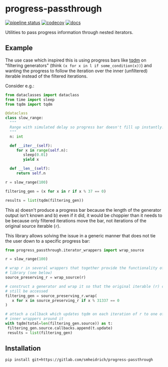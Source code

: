 # progress-passthrough

[![pipeline status](https://gitlab.com/smheidrich/progress-passthrough/badges/main/pipeline.svg?style=flat-square)](https://gitlab.com/smheidrich/progress-passthrough/-/commits/main)
[![codecov](https://codecov.io/gl/smheidrich/progress-passthrough/branch/main/graph/badge.svg?token=GBYVO057JT)](https://codecov.io/gl/smheidrich/progress-passthrough)
[![docs](https://img.shields.io/badge/docs-online-brightgreen?style=flat-square)](https://smheidrich.gitlab.io/progress-passthrough/)

Utilities to pass progress information through nested iterators.


## Example

The use case which inspired this is using progress bars like
[tqdm](https://github.com/tqdm/tqdm>) on "filtering generators" (think `(x for
x in l if some_condition(x))`) and wanting the progress to follow the iteration
over the inner (unfiltered) iterable instead of the filtered iterations.

Consider e.g.:

```python
from dataclasses import dataclass
from time import sleep
from tqdm import tqdm

@dataclass
class slow_range:
  """
  Range with simulated delay so progress bar doesn't fill up instantly.
  """
  n: int

  def __iter__(self):
     for x in range(self.n):
        sleep(0.01)
        yield x

  def __len__(self):
     return self.n

r = slow_range(100)

filtering_gen = (x for x in r if x % 37 == 0)

results = list(tqdm(filtering_gen))
```

This a) doesn't produce a progress bar because the length of the generator
output isn't known and b) even if it did, it would be choppier than it needs to
be because only filtered iterations move the bar, not iterations of the
original source iterable (`r`).

This library allows solving the issue in a generic manner that does not tie the
user down to a specific progress bar:

```python
from progress_passthrough.iterator_wrappers import wrap_source

r = slow_range(100)

# wrap r in several wrappers that together provide the functionality of this
# library (see below)
source_preserving_r = wrap_source(r)

# construct a generator and wrap it so that the original iterable (r) can
# still be accessed
filtering_gen = source_preserving_r.wrap(
   x for x in source_preserving_r if x % 31337 == 0
)

# attach a callback which updates tqdm on each iteration of r to one of the
# inner wrappers around it
with tqdm(total=len(filtering_gen.source)) as t:
 filtering_gen.source.callbacks.append(t.update)
 results = list(filtering_gen)
```


## Installation

```bash
pip install git+https://gitlab.com/smheidrich/progress-passthrough
```

